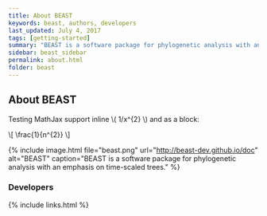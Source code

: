 ```yaml
---
title: About BEAST
keywords: beast, authors, developers
last_updated: July 4, 2017
tags: [getting-started]
summary: "BEAST is a software package for phylogenetic analysis with an emphasis on time-scaled trees."
sidebar: beast_sidebar
permalink: about.html
folder: beast
---
```


## About BEAST

Testing MathJax support inline \\( 1/x^{2} \\) and as a block:

\\[ \frac{1}{n^{2}} \\]

{% include image.html file="beast.png" url="http://beast-dev.github.io/doc" alt="BEAST" caption="BEAST is a software package for phylogenetic analysis with an emphasis on time-scaled trees." %}

### Developers

{% include links.html %}
